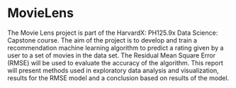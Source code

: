 # MovieLens 

The Movie Lens project is part of the HarvardX: PH125.9x Data Science: Capstone course. The aim of the project is to develop and train a recommendation machine learning algorithm to predict a rating given by a user to a set of movies in the data set. The Residual Mean Square Error (RMSE) will be used to evaluate the accuracy of the algorithm. This report will present methods used in exploratory data analysis and visualization, results for the RMSE model and a conclusion based on results of the model. 
